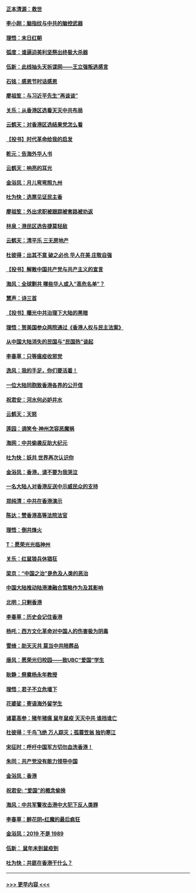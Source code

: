 #### [正本清源：救世](../pages/nsc993/n11689134.md?t=11291511) 
#### [李小刚：脑指纹与中共的脑控武器](../pages/nsc993/n11688900.md?t=11291511) 
#### [理悟：末日红朝](../pages/nsc993/n11688829.md?t=11291511) 
#### [弧度：谁逼迫美利坚祭出终极大杀器](../pages/nsc993/n11688735.md?t=11291511) 
#### [伍新：此线抽头天拆谍网——王立强叛逃感言](../pages/nsc993/n11687981.md?t=11291511) 
#### [石铭：感恩节时话感恩](../pages/nsc993/n11687568.md?t=11291511) 
#### [廖祖笙：与习近平先生“再谈谈”](../pages/nsc993/n11687005.md?t=11291511) 
#### [关乐：从香港区选看天灭中共布局](../pages/nsc993/n11686647.md?t=11291511) 
#### [云鹤天：对香港区选结果党怎么看](../pages/nsc993/n11686216.md?t=11291511) 
#### [【投书】时代革命给我的启发](../pages/nsc993/n11684287.md?t=11291511) 
#### [乾元：告海外华人书](../pages/nsc993/n11684044.md?t=11291511) 
#### [云鹤天：响亮的耳光](../pages/nsc993/n11684254.md?t=11291511) 
#### [金浴凤：月儿弯弯照九州](../pages/nsc993/n11684231.md?t=11291511) 
#### [吐为快：选票见证民主香](../pages/nsc993/n11684206.md?t=11291511) 
#### [廖祖笙：外出求职被跟踪被套路被劝返](../pages/nsc993/n11683874.md?t=11291511) 
#### [林泉：港民区选告捷莫轻敌](../pages/nsc993/n11683930.md?t=11291511) 
#### [云鹤天：清平乐 三无房地产](../pages/nsc993/n11681521.md?t=11291511) 
#### [杜彼得：出其不意 破之必也 华人在美 庄敬自强](../pages/nsc993/n11679554.md?t=11291511) 
#### [【投书】解散中国共产党与共产主义的宣言](../pages/nsc993/n11679177.md?t=11291511) 
#### [海风：全球剿共 哪些华人或入“高危名单”？](../pages/nsc993/n11678617.md?t=11291511) 
#### [慧声：诗三首](../pages/nsc993/n11678848.md?t=11291511) 
#### [【投书】曝光中共治理下大陆的黑暗](../pages/nsc993/n11678674.md?t=11291511) 
#### [理悟：贺美国参众两院通过《香港人权与民主法案》](../pages/nsc993/n11678104.md?t=11291511) 
#### [从中国大陆消失的民国与“民国热”谈起](../pages/nsc993/n11678075.md?t=11291511) 
#### [李春草：只等瘟疫收邪党](../pages/nsc993/n11677308.md?t=11291511) 
#### [逸风：我的手足，你们要活着！](../pages/nsc993/n11676352.md?t=11291511) 
#### [一位大陆同胞致香港各界的公开信](../pages/nsc993/n11675761.md?t=11291511) 
#### [祝君安：河水何必妒井水](../pages/nsc993/n11675746.md?t=11291511) 
#### [云鹤天：天怒](../pages/nsc993/n11675718.md?t=11291511) 
#### [莲园：调笑令‧神州怎容恶魔祸](../pages/nsc993/n11675648.md?t=11291511) 
#### [海网：中共偷袭反助大纪元](../pages/nsc993/n11673515.md?t=11291511) 
#### [吐为快：妖共 世界再次认识你](../pages/nsc993/n11673506.md?t=11291511) 
#### [金浴凤：香港，请不要为我哭泣](../pages/nsc993/n11673248.md?t=11291511) 
#### [一名大陆人对香港反送中示威民众的支持](../pages/nsc993/n11672615.md?t=11291511) 
#### [郑纯清：中共在香港演示](../pages/nsc993/n11670539.md?t=11291511) 
#### [陈达：赞香港高等法院法官](../pages/nsc993/n11669542.md?t=11291511) 
#### [理悟：倒共烽火](../pages/nsc993/n11668844.md?t=11291511) 
#### [T：愿荣光光临神州](../pages/nsc993/n11668421.md?t=11291511) 
#### [关乐：红鼠狼兵休猖狂](../pages/nsc993/n11668378.md?t=11291511) 
#### [梁京：“中国之治”是危及人类的恶治](../pages/nsc993/n11668328.md?t=11291511) 
#### [中国大陆推动陆港澳融合策略作为及其影响](../pages/nsc993/n11668157.md?t=11291511) 
#### [北明：只剩香港](../pages/nsc993/n11668002.md?t=11291511) 
#### [李春草：历史会记住香港](../pages/nsc993/n11667927.md?t=11291511) 
#### [杨吒：西方文化革命对中国人的伤害极为阴毒](../pages/nsc993/n11664521.md?t=11291511) 
#### [雪绮：助天灭共 莫当中共陪葬品](../pages/nsc993/n11662650.md?t=11291511) 
#### [唐风：愿荣光归校园——致UBC“爱国”学生](../pages/nsc993/n11662194.md?t=11291511) 
#### [耿静：祭奠杨永年教授](../pages/nsc993/n11662514.md?t=11291511) 
#### [理悟：君子不立危墙下](../pages/nsc993/n11662172.md?t=11291511) 
#### [花婆娑：寄语海外留学生](../pages/nsc993/n11662121.md?t=11291511) 
#### [诸葛高参：猪年猪瘟 鼠年鼠疫 天灭中共 谁挡谁亡](../pages/nsc993/n11661980.md?t=11291511) 
#### [杜彼得：千鸟飞绝 万人踪灭；孤蓑笠翁 独钓寒江](../pages/nsc993/n11661170.md?t=11291511) 
#### [宋征时：呼吁中国军方切勿血洗香港！](../pages/nsc993/n11415318.md?t=11291511) 
#### [朱同：共产党没有能力领导中国](../pages/nsc993/n11660421.md?t=11291511) 
#### [金浴凤：香港](../pages/nsc993/n11660419.md?t=11291511) 
#### [祝君安: “爱国”的概念偷换](../pages/nsc993/n11659706.md?t=11291511) 
#### [海风：中共军警攻击港中大犯下反人类罪](../pages/nsc993/n11659632.md?t=11291511) 
#### [李春草：醉花阴•红魔的最后疯狂](../pages/nsc993/n11659287.md?t=11291511) 
#### [金浴凤：2019 不是 1989](../pages/nsc993/n11657663.md?t=11291511) 
#### [伍新： 鼠年未到鼠疫到](../pages/nsc993/n11655098.md?t=11291511) 
#### [吐为快：共匪在香港干什么？](../pages/nsc993/n11654891.md?t=11291511) 

----
#### [ >>> 更早内容 <<< ](../indexes/nsc993-earlier.md)
